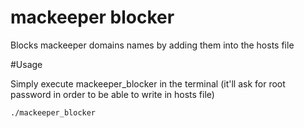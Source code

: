 # mackeeper blocker
Blocks mackeeper domains names by adding them into the hosts file

#Usage

Simply execute mackeeper_blocker in the terminal (it'll ask for root password in order to be able to write in hosts file)

```
./mackeeper_blocker
```
